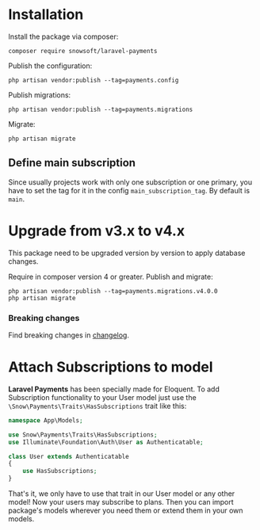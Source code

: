 # Installation

Install the package via composer:

```shell
composer require snowsoft/laravel-payments
```

Publish the configuration:

```shell
php artisan vendor:publish --tag=payments.config
```

Publish migrations:

```shell
php artisan vendor:publish --tag=payments.migrations
```

Migrate:

```shell
php artisan migrate
```

## Define main subscription

Since usually projects work with only one subscription or one primary, you have to set the tag for it in the
config `main_subscription_tag`. By default is `main`.

# Upgrade from v3.x to v4.x

This package need to be upgraded version by version to apply database changes.

Require in composer version 4 or greater. Publish and migrate:

```shell
php artisan vendor:publish --tag=payments.migrations.v4.0.0
php artisan migrate
```

### Breaking changes

Find breaking changes in [changelog](../CHANGELOG.md).

# Attach Subscriptions to model

**Laravel Payments** has been specially made for Eloquent. To add Subscription functionality to your User model just use
the `\Snow\Payments\Traits\HasSubscriptions` trait like this:

```php
namespace App\Models;

use Snow\Payments\Traits\HasSubscriptions;
use Illuminate\Foundation\Auth\User as Authenticatable;

class User extends Authenticatable
{
    use HasSubscriptions;
}
```

That's it, we only have to use that trait in our User model or any other model! Now your users may subscribe to plans.
Then you can import package's models wherever you need them or extend them in your own models.
